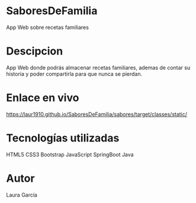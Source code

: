 # SaboresDeFamilia
App Web sobre recetas familiares

# Descipcion
App Web donde podrás almacenar recetas familiares, ademas de contar su historia y poder compartirla para que nunca se pierdan.

# Enlace en vivo
https://laur1910.github.io/SaboresDeFamilia/sabores/target/classes/static/

# Tecnologías utilizadas
HTML5
CSS3
Bootstrap
JavaScript
SpringBoot
Java

# Autor
Laura García
